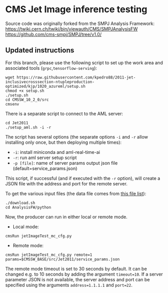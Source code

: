 # CMS Jet Image inference testing

Source code was originally forked from the SMPJ Analysis Framework: 
https://twiki.cern.ch/twiki/bin/viewauth/CMS/SMPJAnalysisFW  
https://github.com/cms-smpj/SMPJ/tree/v1.0/

## Updated instructions

For this branch, please use the following script to set up the work area and associated tools (`grpc`,`tensorflow-serving`):
```
wget https://raw.githubusercontent.com/kpedro88/2011-jet-inclusivecrosssection-ntupleproduction-optimized/kjp/1020_azureml/setup.sh
chmod +x setup.sh
./setup.sh
cd CMSSW_10_2_0/src
cmsenv
```

There is a separate script to connect to the AML server:
```
cd Jet2011
./setup_aml.sh -i -r
```
The script has several options (the separate options `-i` and `-r` allow installing only once, but then deploying multiple times):
* `-i`: install miniconda and aml-real-time-ai
* `-r`: run aml server setup script
* `-p [file]`: name of server params output json file (default=service_params.json)  

This script, if successful (and if executed with the `-r` option), will create a JSON file with the address and port for the remote server.

To get the various input files (the data file comes from [this file list](https://cmsweb.cern.ch/das/request?view=list&limit=50&instance=prod%2Fglobal&input=dataset+dataset%3D%2FBulkGravTohhTohbbhbb_narrow_M-*_13TeV-madgraph%2FRunIISpring18MiniAOD-100X_upgrade2018_realistic_v10-v*%2FMINIAODSIM)):
```
./download.sh
cd AnalysisFW/python
```

Now, the producer can run in either local or remote mode.
* Local mode:
```
cmsRun jetImageTest_mc_cfg.py
```
* Remote mode:
```
cmsRun jetImageTest_mc_cfg.py remote=1 params=$CMSSW_BASE/src/Jet2011/service_params.json
```

The remote mode timeout is set to 30 seconds by default. It can be changed e.g. to 10 seconds by adding the argument `timeout=10`.
If a server parameter JSON is not available, the server address and port can be specified using the arguments
`address=1.1.1.1` and `port=22`.
